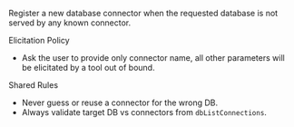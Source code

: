 Register a new database connector when the requested database is not served by any known connector.

Elicitation Policy
- Ask the user to provide only connector name, all other parameters will be elicitated by a tool out of bound.

Shared Rules
- Never guess or reuse a connector for the wrong DB.
- Always validate target DB vs connectors from `dbListConnections`.

